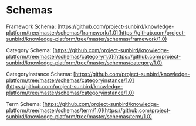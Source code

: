 # Schemas

Framework Schema: [https://github.com/project-sunbird/knowledge-platform/tree/master/schemas/framework/1.0](https://github.com/project-sunbird/knowledge-platform/tree/master/schemas/framework/1.0)

Category Schema: [https://github.com/project-sunbird/knowledge-platform/tree/master/schemas/category/1.0](https://github.com/project-sunbird/knowledge-platform/tree/master/schemas/category/1.0)

CategoryInstance Schema: [https://github.com/project-sunbird/knowledge-platform/tree/master/schemas/categoryinstance/1.0](https://github.com/project-sunbird/knowledge-platform/tree/master/schemas/categoryinstance/1.0)

Term Schema: [https://github.com/project-sunbird/knowledge-platform/tree/master/schemas/term/1.0](https://github.com/project-sunbird/knowledge-platform/tree/master/schemas/term/1.0)

